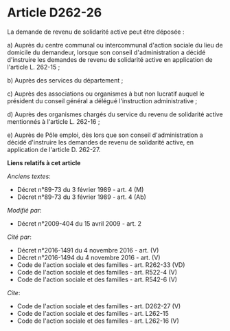 # Article D262-26

La demande de revenu de solidarité active peut être déposée : 

a) Auprès du centre communal ou intercommunal d'action sociale du lieu de domicile du demandeur, lorsque son conseil
d'administration a décidé d'instruire les demandes de revenu de solidarité active en application de l'article L. 262-15 ; 

b) Auprès des services du département ; 

c) Auprès des associations ou organismes à but non lucratif auquel le président du conseil général a délégué l'instruction
administrative ; 

d) Auprès des organismes chargés du service du revenu de solidarité active mentionnés à l'article L. 262-16 ; 

e) Auprès de Pôle emploi, dès lors que son conseil d'administration a décidé d'instruire les demandes de revenu de solidarité
active, en application de l'article D. 262-27.

**Liens relatifs à cet article**

_Anciens textes_:

  - Décret n°89-73 du 3 février 1989 - art. 4 (M)
  - Décret n°89-73 du 3 février 1989 - art. 4 (Ab)

_Modifié par_:

  - Décret n°2009-404 du 15 avril 2009 - art. 2

_Cité par_:

  - Décret n°2016-1491 du 4 novembre 2016 - art. (V)
  - Décret n°2016-1494 du 4 novembre 2016 - art. (V)
  - Code de l'action sociale et des familles - art. R262-33 (VD)
  - Code de l'action sociale et des familles - art. R522-4 (V)
  - Code de l'action sociale et des familles - art. R542-6 (V)

_Cite_:

  - Code de l'action sociale et des familles - art. D262-27 (V)
  - Code de l'action sociale et des familles - art. L262-15
  - Code de l'action sociale et des familles - art. L262-16 (V)
